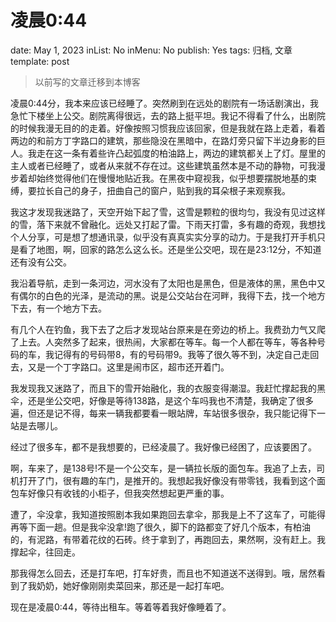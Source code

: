 # 凌晨0:44

date: May 1, 2023
inList: No
inMenu: No
publish: Yes
tags: 归档, 文章
template: post

> 以前写的文章迁移到本博客
> 

凌晨0:44分，我本来应该已经睡了。突然刷到在远处的剧院有一场话剧演出，我急忙下楼坐上公交。剧院离得很远，去的路上挺平坦。我记不得看了什么，出剧院的时候我漫无目的的走着。好像按照习惯我应该回家，但是我就在路上走着，看着两边的和前方丁字路口的建筑，那些隐没在黑暗中，在路灯旁只留下半边身影的巨人。我走在这一条有着些许凸起弧度的柏油路上，两边的建筑都关上了灯。屋里的主人或者已经睡了，或者从来就不存在过。这些建筑虽然本是不动的静物，可我漫步着却始终觉得他们在慢慢地贴近我。在黑夜中窥视我，似乎想要摆脱地基的束缚，要拉长自己的身子，扭曲自己的窗户，贴到我的耳朵根子来观察我。

我这才发现我迷路了，天空开始下起了雪，这雪是颗粒的很均匀，我没有见过这样的雪，落下来就不曾融化。远处又打起了雷。下雨天打雷，多有趣的奇观，我想找个人分享，可是想了想通讯录，似乎没有真真实实分享的动力。于是我打开手机只是看了地图，啊，回家的路怎么这么长。还是坐公交吧，现在是23:12分，不知道还有没有公交。

我沿着导航，走到一条河边，河水没有了太阳也是黑色，但是液体的黑，黑色中又有偶尔的白色的光泽，是流动的黑。说是公交站台在河畔，我得下去，找一个地方下去，有一个地方下去。

有几个人在钓鱼，我下去了之后才发现站台原来是在旁边的桥上。我费劲力气又爬了上去。人突然多了起来，很热闹，大家都在等车。每一个人都在等车，等各种号码的车，我记得有的号码带8，有的号码带9。我等了很久等不到，决定自己走回去，又是一个丁字路口。这里是闹市区，超市还开着门。

我发现我又迷路了，而且下的雪开始融化，我的衣服变得潮湿。我赶忙撑起我的黑伞，还是坐公交吧，好像是等待138路，是这个车吗我也不清楚，我确定了很多遍，但还是记不得，每来一辆我都要看一眼站牌，车站很多很杂，我只能记得下一站是去哪儿。

经过了很多车，都不是我想要的，已经凌晨了。我好像已经困了，应该要困了。

啊，车来了，是138号!不是一个公交车，是一辆拉长版的面包车。我追了上去，司机打开了门，很有趣的车门，是推开的。我想起我好像没有带零钱，我看到这个面包车好像只有收钱的小柜子，但我突然想起更严重的事。

遭了，伞没拿，我知道按照剧本我如果跑回去拿伞，那我是上不了这车了，可能得再等下面一趟。但是我伞没拿!跑了很久，脚下的路都变了好几个版本，有柏油的，有泥路，有带着花纹的石砖。终于拿到了，再跑回去，果然啊，没有赶上。我撑起伞，往回走。

那我得怎么回去，还是打车吧，打车好贵，而且也不知道送不送得到。哦，居然看到了我奶奶，她好像刚刚卖菜回来，那还是一起打车吧。

现在是凌晨0:44，等待出租车。等着等着我好像睡着了。